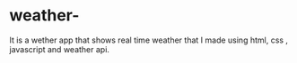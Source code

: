 # weather-
It is a wether app that shows real time weather that I made using html, css , javascript and weather api.
